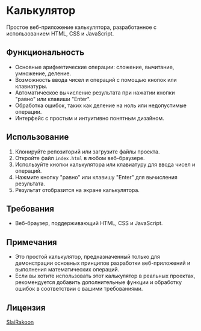 # Калькулятор

Простое веб-приложение калькулятора, разработанное с использованием HTML, CSS и JavaScript.

## Функциональность

- Основные арифметические операции: сложение, вычитание, умножение, деление.
- Возможность ввода чисел и операций с помощью кнопок или клавиатуры.
- Автоматическое вычисление результата при нажатии кнопки "равно" или клавиши "Enter".
- Обработка ошибок, таких как деление на ноль или недопустимые операции.
- Интерфейс с простым и интуитивно понятным дизайном.

## Использование

1. Клонируйте репозиторий или загрузите файлы проекта.
2. Откройте файл `index.html` в любом веб-браузере.
3. Используйте кнопки калькулятора или клавиатуру для ввода чисел и операций.
4. Нажмите кнопку "равно" или клавишу "Enter" для вычисления результата.
5. Результат отобразится на экране калькулятора.

## Требования

- Веб-браузер, поддерживающий HTML, CSS и JavaScript.

## Примечания

- Это простой калькулятор, предназначенный только для демонстрации основных принципов разработки веб-приложений и выполнения математических операций.
- Если вы хотите использовать этот калькулятор в реальных проектах, рекомендуется добавить дополнительные функции и обработку ошибок в соответствии с вашими требованиями.

## Лицензия

[SlaiRakoon]([LICENSE](https://github.com/SlainRakoon))
